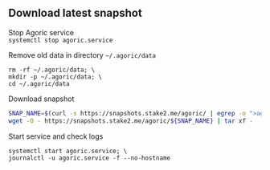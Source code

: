 ## Download latest snapshot  
Stop Agoric service  
`systemctl stop agoric.service`  

Remove old data in directory `~/.agoric/data`  
```
rm -rf ~/.agoric/data; \
mkdir -p ~/.agoric/data; \
cd ~/.agoric/data
```

Download snapshot  
```bash
SNAP_NAME=$(curl -s https://snapshots.stake2.me/agoric/ | egrep -o ">agoric.*tar" | tr -d ">" | tail -n1); \
wget -O - https://snapshots.stake2.me/agoric/${SNAP_NAME} | tar xf -
```

Start service and check logs  
```
systemctl start agoric.service; \
journalctl -u agoric.service -f --no-hostname
```
